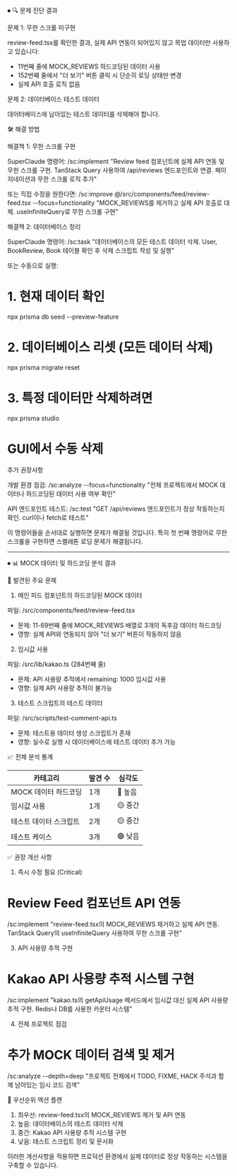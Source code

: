 ⏺ 🔍 문제 진단 결과

  문제 1: 무한 스크롤 미구현

  review-feed.tsx를 확인한 결과, 실제 API 연동이 되어있지 않고 목업 데이터만
  사용하고 있습니다:
  - 11번째 줄에 MOCK_REVIEWS 하드코딩된 데이터 사용
  - 152번째 줄에서 "더 보기" 버튼 클릭 시 단순히 로딩 상태만 변경
  - 실제 API 호출 로직 없음

  문제 2: 데이터베이스 테스트 데이터

  데이터베이스에 남아있는 테스트 데이터를 삭제해야 합니다.

  🛠️ 해결 방법

  해결책 1: 무한 스크롤 구현

  SuperClaude 명령어:
  /sc:implement "Review feed 컴포넌트에 실제 API 연동 및 무한 스크롤 구현.
  TanStack Query 사용하여 /api/reviews 엔드포인트와 연결. 페이지네이션과 무한
  스크롤 로직 추가"

  또는 직접 수정을 원한다면:
  /sc:improve @/src/components/feed/review-feed.tsx --focus=functionality
  "MOCK_REVIEWS를 제거하고 실제 API 호출로 대체. useInfiniteQuery로 무한 스크롤
  구현"

  해결책 2: 데이터베이스 정리

  SuperClaude 명령어:
  /sc:task "데이터베이스의 모든 테스트 데이터 삭제. User, BookReview, Book
  테이블 확인 후 삭제 스크립트 작성 및 실행"

  또는 수동으로 실행:
  # 1. 현재 데이터 확인
  npx prisma db seed --preview-feature

  # 2. 데이터베이스 리셋 (모든 데이터 삭제)
  npx prisma migrate reset

  # 3. 특정 데이터만 삭제하려면
  npx prisma studio
  # GUI에서 수동 삭제

  추가 권장사항

  개발 환경 점검:
  /sc:analyze --focus=functionality "전체 프로젝트에서 MOCK 데이터나 하드코딩된
  데이터 사용 여부 확인"

  API 엔드포인트 테스트:
  /sc:test "GET /api/reviews 엔드포인트가 정상 작동하는지 확인. curl이나 fetch로
   테스트"

  이 명령어들을 순서대로 실행하면 문제가 해결될 것입니다. 특히 첫 번째 명령어로
  무한 스크롤을 구현하면 스켈레톤 로딩 문제가 해결됩니다.

  -----

  ⏺ 📊 MOCK 데이터 및 하드코딩 분석 결과

  🔴 발견된 주요 문제

  1. 메인 피드 컴포넌트의 하드코딩된 MOCK 데이터

  파일: /src/components/feed/review-feed.tsx
  - 문제: 11-69번째 줄에 MOCK_REVIEWS 배열로 3개의 독후감 데이터 하드코딩
  - 영향: 실제 API와 연동되지 않아 "더 보기" 버튼이 작동하지 않음

  2. 임시값 사용

  파일: /src/lib/kakao.ts (284번째 줄)
  - 문제: API 사용량 추적에서 remaining: 1000 임시값 사용
  - 영향: 실제 API 사용량 추적이 불가능

  3. 테스트 스크립트의 테스트 데이터

  파일: /src/scripts/test-comment-api.ts
  - 문제: 테스트용 데이터 생성 스크립트가 존재
  - 영향: 실수로 실행 시 데이터베이스에 테스트 데이터 추가 가능

  📈 전체 분석 통계

  | 카테고리          | 발견 수 | 심각도   |
  |---------------|------|-------|
  | MOCK 데이터 하드코딩 | 1개   | 🔴 높음 |
  | 임시값 사용        | 1개   | 🟡 중간 |
  | 테스트 데이터 스크립트  | 2개   | 🟡 중간 |
  | 테스트 케이스       | 3개   | 🟢 낮음 |

  ✅ 권장 개선 사항

  1. 즉시 수정 필요 (Critical)

  # Review Feed 컴포넌트 API 연동
  /sc:implement "review-feed.tsx의 MOCK_REVIEWS 제거하고 실제 API 연동. TanStack
   Query의 useInfiniteQuery 사용하여 무한 스크롤 구현"

  3. API 사용량 추적 구현

  # Kakao API 사용량 추적 시스템 구현
  /sc:implement "kakao.ts의 getApiUsage 메서드에서 임시값 대신 실제 API 사용량
  추적 구현. Redis나 DB를 사용한 카운터 시스템"

  4. 전체 프로젝트 점검

  # 추가 MOCK 데이터 검색 및 제거
  /sc:analyze --depth=deep "프로젝트 전체에서 TODO, FIXME, HACK 주석과 함께
  남아있는 임시 코드 검색"

  🎯 우선순위 액션 플랜

  1. 최우선: review-feed.tsx의 MOCK_REVIEWS 제거 및 API 연동
  2. 높음: 데이터베이스의 테스트 데이터 삭제
  3. 중간: Kakao API 사용량 추적 시스템 구현
  4. 낮음: 테스트 스크립트 정리 및 문서화

  이러한 개선사항을 적용하면 프로덕션 환경에서 실제 데이터로 정상 작동하는
  시스템을 구축할 수 있습니다.